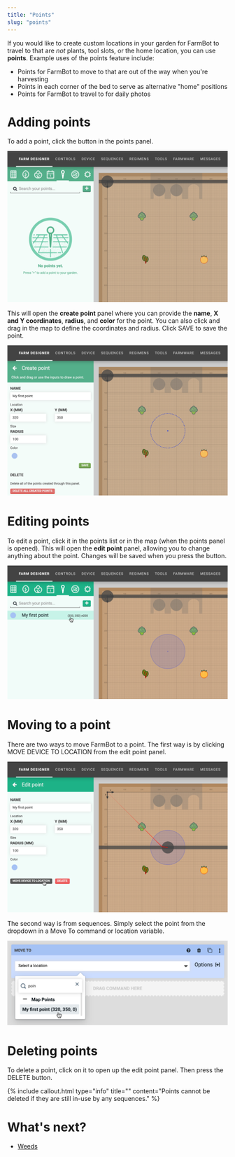 ```yaml
---
title: "Points"
slug: "points"
---
```


If you would like to create custom locations in your garden for FarmBot to travel to that are _not_ plants, tool slots, or the home location, you can use **points**. Example uses of the points feature include:

* Points for FarmBot to move to that are out of the way when you're harvesting
* Points in each corner of the bed to serve as alternative "home" positions
* Points for FarmBot to travel to for daily photos

# Adding points
To add a point, click the <span class="fb-button fb-teal"><i class='fa fa-plus'></i></span> button in the points panel.

![Screen Shot 2019-11-30 at 5.00.05 PM.png](_images/Screen_Shot_2019-11-30_at_5.00.05_PM.png)

This will open the **create point** panel where you can provide the **name**, **X and Y coordinates**, **radius**, and **color** for the point. You can also click and drag in the map to define the coordinates and radius. Click <span class="fb-button fb-green">SAVE</span> to save the point.

![Screen Shot 2019-11-30 at 5.01.10 PM.png](_images/Screen_Shot_2019-11-30_at_5.01.10_PM.png)

# Editing points
To edit a point, click it in the points list or in the map (when the points panel is opened). This will open the **edit point** panel, allowing you to change anything about the point. Changes will be saved when you press the <i class='fa fa-arrow-left'></i> button.

![Screen Shot 2019-11-30 at 5.01.21 PM.png](_images/Screen_Shot_2019-11-30_at_5.01.21_PM.png)

# Moving to a point
There are two ways to move FarmBot to a point. The first way is by clicking <span class="fb-button fb-gray">MOVE DEVICE TO LOCATION</span> from the edit point panel.

![Screen Shot 2019-11-30 at 6.16.55 PM.png](_images/Screen_Shot_2019-11-30_at_6.16.55_PM.png)

The second way is from sequences. Simply select the point from the dropdown in a <span class="fb-step fb-move-absolute">Move To</span> command or location variable.

![Screen Shot 2019-11-30 at 6.17.04 PM.png](_images/Screen_Shot_2019-11-30_at_6.17.04_PM.png)

# Deleting points
To delete a point, click on it to open up the edit point panel. Then press the <span class="fb-button fb-red">DELETE</span> button.

{%
include callout.html
type="info"
title=""
content="Points cannot be deleted if they are still in-use by any sequences."
%}


# What's next?

 * [Weeds](weeds.md)
